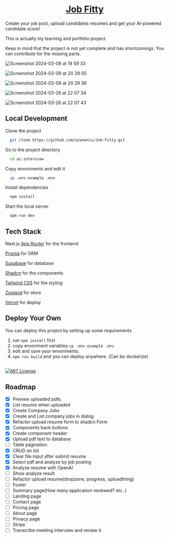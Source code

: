 <a href="https://job-fitty.vercel.app/">
  <h1 align="center">Job Fitty</h1>
</a>

Create your job post, upload candidates resumes and get your AI-powered candidate score!

This is actually my learning and portfolio project.

Keep in mind that the project is not yet complete and has shortcomings. You can contribute for the missing parts.

![Screenshot 2024-03-09 at 19 59 33](https://github.com/uzanenis/Job-Fitty/assets/73305571/f2272d8d-171f-4e61-87c7-03e10bf8547b)

![Screenshot 2024-03-09 at 20 29 05](https://github.com/uzanenis/Job-Fitty/assets/73305571/696d06e0-8ea3-49d9-9e12-a1c774ed1ac5)

![Screenshot 2024-03-09 at 20 29 36](https://github.com/uzanenis/Job-Fitty/assets/73305571/036a9eee-7d47-4ce6-9f09-d4f1349f12b9)

![Screenshot 2024-03-26 at 22 07 34](https://github.com/uzanenis/Job-Fitty/assets/73305571/ce7e01a9-6097-4c5e-b544-f86c8b7426a8)

![Screenshot 2024-03-26 at 22 07 43](https://github.com/uzanenis/Job-Fitty/assets/73305571/e0cf6c37-301f-4440-a62d-0a97a7ca266b)


## Local Development

Clone the project

```bash
  git clone https://github.com/uzanenis/Job-Fitty.git
```

Go to the project directory

```bash
  cd ai-interview
```

Copy envoriments and edit it

```bash
  cp .env.example .env
```

Install dependencies

```bash
  npm install
```

Start the local server

```bash
  npm run dev
```

## Tech Stack

Next.js [App Router](https://nextjs.org/docs/app) for the frontend

[Prisma](https://www.prisma.io/) for ORM

[Supabase](https://supabase.com/) for database

[Shadcn](https://ui.shadcn.com/) for the components

[Tailwind CSS](https://tailwindcss.com/) for the styling

[Zustand](https://github.com/pmndrs/zustand) for store

[Vercel](https://vercel.com/) for deploy

## Deploy Your Own

You can deploy this project by setting up some requirements

1. run `npm install` first
2. copy envoriment variables `cp .env.example .env`
3. edit and save your envoriments.
4. `npm run build` and you can deploy anywhere. (Can be dockerize)

##

[![MIT License](https://img.shields.io/badge/License-MIT-green.svg)](https://choosealicense.com/licenses/mit/)

## Roadmap

- [x] Preview uploaded pdfs.
- [x] List resume when uploaded
- [x] Create Company Jobs
- [x] Create and List company jobs in dialog
- [x] Refactor upload resume form to shadcn Form
- [x] Components back buttons
- [x] Create component header
- [x] Upload pdf text to database
- [ ] Table pagination
- [x] CRUD on list
- [x] Clear file input after submit resume
- [x] Select pdf and analyze by job posting
- [x] Analyze resume with OpenAI
- [ ] Show analyze result
- [ ] Refactor upload resume(dropzone, progress, uploadthing)
- [ ] Footer
- [ ] Summary page(How many application reviewed? etc..)
- [ ] Landing page
- [ ] Contact page
- [ ] Pricing page
- [ ] About page
- [ ] Privacy page
- [ ] Stripe
- [ ] Transcribe meeting interview and review it
